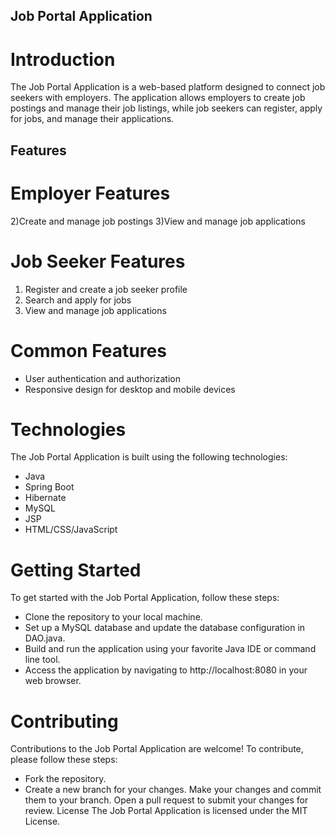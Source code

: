 ## Job Portal Application
# Introduction
The Job Portal Application is a web-based platform designed to connect job seekers with employers. The application allows employers to create job postings and manage their job listings, while job seekers can register, apply for jobs, and manage their applications.

## Features
# Employer Features
2)Create and manage job postings
3)View and manage job applications

# Job Seeker Features
1) Register and create a job seeker profile
2) Search and apply for jobs
3) View and manage job applications


# Common Features
- User authentication and authorization
- Responsive design for desktop and mobile devices

# Technologies
The Job Portal Application is built using the following technologies:
- Java
- Spring Boot
- Hibernate
- MySQL
- JSP
- HTML/CSS/JavaScript




# Getting Started
To get started with the Job Portal Application, follow these steps:

- Clone the repository to your local machine.
- Set up a MySQL database and update the database configuration in DAO.java.
- Build and run the application using your favorite Java IDE or command line tool.
- Access the application by navigating to http://localhost:8080 in your web browser.

  
# Contributing
Contributions to the Job Portal Application are welcome! To contribute, please follow these steps:

- Fork the repository.
- Create a new branch for your changes.
Make your changes and commit them to your branch.
Open a pull request to submit your changes for review.
License
The Job Portal Application is licensed under the MIT License.
